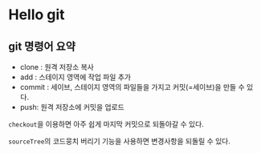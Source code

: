 # Hello git



## git 명령어 요약



- clone : 원격 저장소 복사
- add : 스테이지 영역에 작업 파일 추가
- commit : 세이브, 스테이지 영역의 파일들을 가지고 커밋(=세이브)을 만들 수 있다.
- push: 원격 저장소에 커밋을 업로드

`checkout`을 이용하면 아주 쉽게 마지막 커밋으로 되돌아갈 수 있다.

`sourceTree`의 코드뭉치 버리기 기능을 사용하면 변경사항을 되돌릴 수 있다.